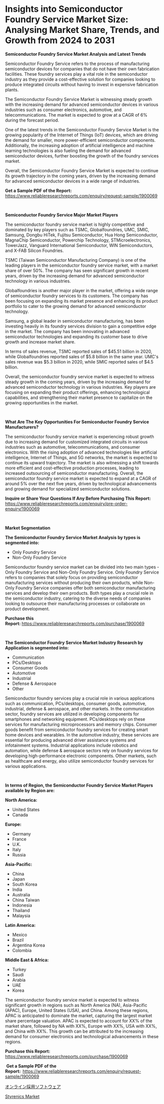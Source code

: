 <p><h1>Insights into Semiconductor Foundry Service Market Size: Analysing Market Share, Trends, and Growth from 2024 to 2031</h1></p><p><strong>Semiconductor Foundry Service Market Analysis and Latest Trends</strong></p>
<p><p>Semiconductor Foundry Service refers to the process of manufacturing semiconductor devices for companies that do not have their own fabrication facilities. These foundry services play a vital role in the semiconductor industry as they provide a cost-effective solution for companies looking to produce integrated circuits without having to invest in expensive fabrication plants.</p><p>The Semiconductor Foundry Service Market is witnessing steady growth with the increasing demand for advanced semiconductor devices in various industries such as consumer electronics, automotive, and telecommunications. The market is expected to grow at a CAGR of 6% during the forecast period.</p><p>One of the latest trends in the Semiconductor Foundry Service Market is the growing popularity of the Internet of Things (IoT) devices, which are driving the demand for smaller, more power-efficient semiconductor components. Additionally, the increasing adoption of artificial intelligence and machine learning technologies is also fueling the demand for advanced semiconductor devices, further boosting the growth of the foundry services market.</p><p>Overall, the Semiconductor Foundry Service Market is expected to continue its growth trajectory in the coming years, driven by the increasing demand for advanced semiconductor devices in a wide range of industries.</p></p>
<p><strong>Get a Sample PDF of the Report:&nbsp;</strong> <a href="https://www.reliableresearchreports.com/enquiry/request-sample/1900069">https://www.reliableresearchreports.com/enquiry/request-sample/1900069</a></p>
<p>&nbsp;</p>
<p><strong>Semiconductor Foundry Service Major Market Players</strong></p>
<p><p>The semiconductor foundry service market is highly competitive and dominated by key players such as TSMC, Globalfoundries, UMC, SMIC, Samsung, Dongbu HiTek, Fujitsu Semiconductor, Hua Hong Semiconductor, MagnaChip Semiconductor, Powerchip Technology, STMicroelectronics, TowerJazz, Vanguard International Semiconductor, WIN Semiconductors, and X-FAB Silicon Foundries.</p><p>TSMC (Taiwan Semiconductor Manufacturing Company) is one of the leading players in the semiconductor foundry service market, with a market share of over 50%. The company has seen significant growth in recent years, driven by the increasing demand for advanced semiconductor technology in various industries.</p><p>Globalfoundries is another major player in the market, offering a wide range of semiconductor foundry services to its customers. The company has been focusing on expanding its market presence and enhancing its product portfolio to cater to the growing demand for advanced semiconductor technology.</p><p>Samsung, a global leader in semiconductor manufacturing, has been investing heavily in its foundry services division to gain a competitive edge in the market. The company has been innovating in advanced semiconductor technologies and expanding its customer base to drive growth and increase market share.</p><p>In terms of sales revenue, TSMC reported sales of $45.51 billion in 2020, while Globalfoundries reported sales of $5.8 billion in the same year. UMC's sales revenue was $5.3 billion in 2020, while SMIC reported sales of $4.5 billion.</p><p>Overall, the semiconductor foundry service market is expected to witness steady growth in the coming years, driven by the increasing demand for advanced semiconductor technology in various industries. Key players are focusing on expanding their product offerings, enhancing technological capabilities, and strengthening their market presence to capitalize on the growing opportunities in the market.</p></p>
<p>&nbsp;</p>
<p><strong>What Are The Key Opportunities For Semiconductor Foundry Service Manufacturers?</strong></p>
<p><p>The semiconductor foundry service market is experiencing robust growth due to increasing demand for customized integrated circuits in various industries such as automotive, telecommunications, and consumer electronics. With the rising adoption of advanced technologies like artificial intelligence, Internet of Things, and 5G networks, the market is expected to continue its upward trajectory. The market is also witnessing a shift towards more efficient and cost-effective production processes, leading to increased outsourcing of semiconductor manufacturing. Overall, the semiconductor foundry service market is expected to expand at a CAGR of around 5% over the next five years, driven by technological advancements and growing demand for specialized semiconductor solutions.</p></p>
<p><strong>Inquire or Share Your Questions If Any Before Purchasing This Report:</strong> <a href="https://www.reliableresearchreports.com/enquiry/pre-order-enquiry/1900069">https://www.reliableresearchreports.com/enquiry/pre-order-enquiry/1900069</a></p>
<p>&nbsp;</p>
<p><strong>Market Segmentation</strong></p>
<p><strong>The Semiconductor Foundry Service Market Analysis by types is segmented into:</strong></p>
<p><ul><li>Only Foundry Service</li><li>Non-Only Foundry Service</li></ul></p>
<p><p>Semiconductor foundry service market can be divided into two main types - Only Foundry Service and Non-Only Foundry Service. Only Foundry Service refers to companies that solely focus on providing semiconductor manufacturing services without producing their own products, while Non-Only Foundry Service companies offer both semiconductor manufacturing services and develop their own products. Both types play a crucial role in the semiconductor industry, catering to the diverse needs of companies looking to outsource their manufacturing processes or collaborate on product development.</p></p>
<p><strong>Purchase this Report:&nbsp;</strong><a href="https://www.reliableresearchreports.com/purchase/1900069">https://www.reliableresearchreports.com/purchase/1900069</a></p>
<p>&nbsp;</p>
<p><strong>The Semiconductor Foundry Service Market Industry Research by Application is segmented into:</strong></p>
<p><ul><li>Communication</li><li>PCs/Desktops</li><li>Consumer Goods</li><li>Automotive</li><li>Industrial</li><li>Defense & Aerospace</li><li>Other</li></ul></p>
<p><p>Semiconductor foundry services play a crucial role in various applications such as communication, PCs/desktops, consumer goods, automotive, industrial, defense & aerospace, and other markets. In the communication sector, foundry services are utilized in developing components for smartphones and networking equipment. PCs/desktops rely on these services for manufacturing microprocessors and memory chips. Consumer goods benefit from semiconductor foundry services for creating smart home devices and wearables. In the automotive industry, these services are essential for producing advanced driver assistance systems and infotainment systems. Industrial applications include robotics and automation, while defense & aerospace sectors rely on foundry services for developing high-performance electronic components. Other markets, such as healthcare and energy, also utilize semiconductor foundry services for various applications.</p></p>
<p>&nbsp;</p>
<p><strong>In terms of Region, the Semiconductor Foundry Service Market Players available by Region are:</strong></p>
<p>
    <p> <strong> North America: </strong>
        <ul>
            <li>United States</li>
            <li>Canada</li>
        </ul>
        </p> 
    <p> <strong> Europe: </strong>
        <ul>
            <li>Germany</li>
            <li>France</li>
            <li>U.K.</li>
            <li>Italy</li>
            <li>Russia</li>
        </ul>
        </p> 
    <p> <strong> Asia-Pacific: </strong>
        <ul>
            <li>China</li>
            <li>Japan</li>
            <li>South Korea</li>
            <li>India</li>
            <li>Australia</li>
            <li>China Taiwan</li>
            <li>Indonesia</li>
            <li>Thailand</li>
            <li>Malaysia</li>
        </ul>
        </p> 
    <p> <strong> Latin America: </strong>
        <ul>
            <li>Mexico</li>
            <li>Brazil</li>
            <li>Argentina Korea</li>
            <li>Colombia</li>
        </ul>
        </p> 
    <p> <strong> Middle East & Africa: </strong>
        <ul>
            <li>Turkey</li>
            <li>Saudi</li>
            <li>Arabia</li>
            <li>UAE</li>
            <li>Korea</li>
        </ul>
    </p>
    </p>
<p><p>The semiconductor foundry service market is expected to witness significant growth in regions such as North America (NA), Asia-Pacific (APAC), Europe, United States (USA), and China. Among these regions, APAC is anticipated to dominate the market, capturing the largest market share percentage valuation. APAC is expected to account for XX% of the market share, followed by NA with XX%, Europe with XX%, USA with XX%, and China with XX%. This growth can be attributed to the increasing demand for consumer electronics and technological advancements in these regions.</p></p>
<p><strong>Purchase this Report: </strong><a href="https://www.reliableresearchreports.com/purchase/1900069">https://www.reliableresearchreports.com/purchase/1900069</a></p>
<p>&nbsp;<strong>Get a Sample PDF of the Report:&nbsp;&nbsp;</strong><a href="https://www.reliableresearchreports.com/enquiry/request-sample/1900069">https://www.reliableresearchreports.com/enquiry/request-sample/1900069</a></p>
<p><strong></strong></p>
<p><p><a href="https://github.com/LeanneBruen2023/Market-Research-Report-List-1/blob/main/591084111674.md">オンライン採用ソフトウェア</a></p><p><a href="https://natural-crush-b99.notion.site/Styrenics-Market-Size-Market-Share-and-Global-Market-Analysis-Report-2024-2031-ae341e3db6b04f568f4524fa46e935a3">Styrenics Market</a></p></p>